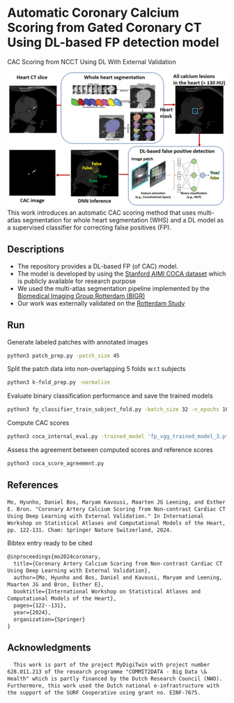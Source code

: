 # Automatic Coronary Calcium Scoring from Gated Coronary CT Using DL-based FP detection model
CAC Scoring from NCCT Using DL With External Validation

![check](methods_overview.png)
This work introduces an automatic CAC scoring method that uses multi-atlas segmentation for whole heart segmentation (WHS) and a DL model as a supervised classifier for correcting false positives (FP). <br/>


## Descriptions
- The repository provides a DL-based FP (of CAC) model.
- The model is developed by using the [Stanford AIMI COCA dataset](https://stanfordaimi.azurewebsites.net/datasets/e8ca74dc-8dd4-4340-815a-60b41f6cb2aa) which is publicly available for research purpose
- We used the multi-atlas segmentation pipeline implemented by the [Biomedical Imaging Group Rotterdam (BIGR)](https://bigr.nl/)
- Our work was externally validated on the [Rotterdam Study](https://pubmed.ncbi.nlm.nih.gov/38324224/)

## Run
Generate labeled patches with annotated images 
```bash
python3 patch_prep.py -patch_size 45
```
Split the patch data into non-overlapping 5 folds w.r.t subjects  
```bash
python3 k-fold_prep.py -normalize
```
Evaluate binary classification performance and save the trained models
```bash
python3 fp_classifier_train_subject_fold.py -batch_size 32 -n_epochs 100 -lr 1e-4
```
Compute CAC scores
```bash
python3 coca_internal_eval.py -trained_model 'fp_vgg_trained_model_3.pth'
```
Assess the agreement between computed scores and reference scores
```bash
python3 coca_score_agreement.py
```

## References
```
Mo, Hyunho, Daniel Bos, Maryam Kavousi, Maarten JG Leening, and Esther E. Bron. "Coronary Artery Calcium Scoring from Non-contrast Cardiac CT Using Deep Learning with External Validation." In International Workshop on Statistical Atlases and Computational Models of the Heart, pp. 122-131. Cham: Springer Nature Switzerland, 2024.
```

Bibtex entry ready to be cited
```
@inproceedings{mo2024coronary,
  title={Coronary Artery Calcium Scoring from Non-contrast Cardiac CT Using Deep Learning with External Validation},
  author={Mo, Hyunho and Bos, Daniel and Kavousi, Maryam and Leening, Maarten JG and Bron, Esther E},
  booktitle={International Workshop on Statistical Atlases and Computational Models of the Heart},
  pages={122--131},
  year={2024},
  organization={Springer}
}
```

## Acknowledgments
```
  This work is part of the project MyDigiTwin with project number 628.011.213 of the research programme "COMMIT2DATA - Big Data \& Health" which is partly financed by the Dutch Research Council (NWO). Furthermore, this work used the Dutch national e-infrastructure with the support of the SURF Cooperative using grant no. EINF-7675.
```

